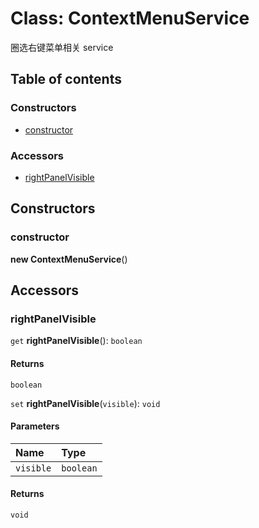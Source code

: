 # Class: ContextMenuService

圈选右键菜单相关 service

## Table of contents

### Constructors

* [constructor](/en/auto-docs/playground-react/classes/ContextMenuService.md#constructor)

### Accessors

* [rightPanelVisible](/en/auto-docs/playground-react/classes/ContextMenuService.md#rightpanelvisible)

## Constructors

### constructor

**new ContextMenuService**()

## Accessors

### rightPanelVisible

`get` **rightPanelVisible**(): `boolean`

#### Returns

`boolean`

`set` **rightPanelVisible**(`visible`): `void`

#### Parameters

| Name | Type |
| :------ | :------ |
| `visible` | `boolean` |

#### Returns

`void`
